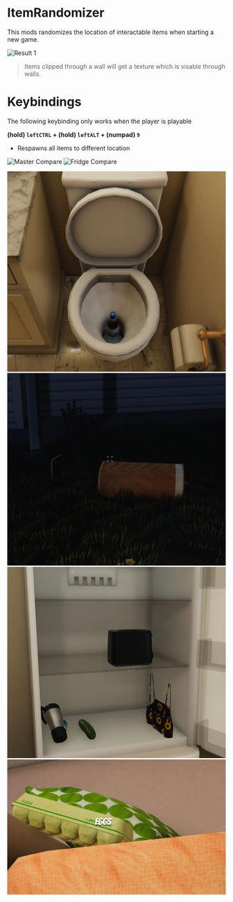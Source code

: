 # ItemRandomizer

This mods randomizes the location of interactable items when starting a new game.

![Result 1](docs/assets/result_1.png "Result 1")

> Items clipped through a wall will get a texture which is visable through walls.


# Keybindings

The following keybinding only works when the player is playable

**(hold) `leftCTRL` + (hold) `leftALT` + (numpad) `9`**

- Respawns all items to different location

![Master Compare](docs/assets/compare_1.png "Compare 1")
![Fridge Compare](docs/assets/compare_2.png "Compare 2")

![Result 2](docs/assets/result_2.png "Result 2")
![Result 3](docs/assets/result_3.png "Result 3")
![Result 4](docs/assets/result_4.png "Result 4")
![Result 5](docs/assets/result_5.png "Result 5")
